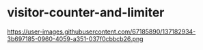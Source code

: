 # visitor-counter-and-limiter

https://user-images.githubusercontent.com/67185890/137182934-3b697185-0960-4059-a351-037f0cbbcb26.png
